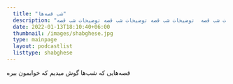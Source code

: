 ```yaml
---
  title: "شب قصه‌ها"
  description: "توضیحات شب قصه توضیحات شب قصه توضیحات شب قصهتوضیحات شب قصه  توضیحات شب قصه توضیحات شب قصه توضیحات شب قصه."
  date: 2022-01-13T18:10:40+06:00
  thumbnail: /images/shabghese.jpg
  type: mainpage
  layout: podcastlist
  listtype: shabghese
---
```


قصه‌هایی که شب‌ها گوش میدیم که خوابمون ببره

